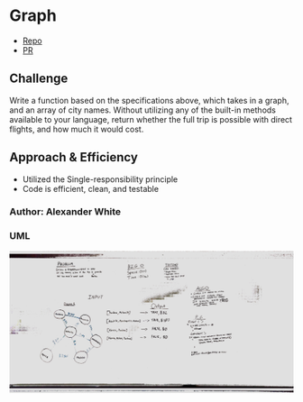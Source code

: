 # Graph
* [Repo](https://github.com/alex-white-401-advanced-javascript/data-structures-and-algorithms/tree/insertion-sort/code-challenges/graph/getEdge)
* [PR](https://github.com/alex-white-401-advanced-javascript/data-structures-and-algorithms/pull/18)


## Challenge
Write a function based on the specifications above, which takes in a graph, and an array of city names. Without utilizing any of the built-in methods available to your language, return whether the full trip is possible with direct flights, and how much it would cost.

## Approach & Efficiency
* Utilized the Single-responsibility principle
* Code is efficient, clean, and testable

### Author: Alexander White

### UML
![UML](./get-edge.jpg)

